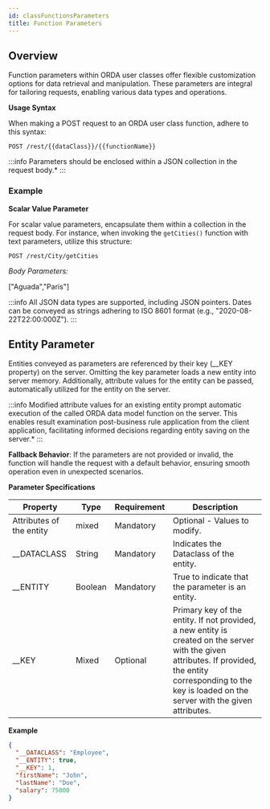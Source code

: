 ```yaml
---
id: classFunctionsParameters
title: Function Parameters
---
```



## Overview 

Function parameters within ORDA user classes offer flexible customization options for data retrieval and manipulation. These parameters are integral for tailoring requests, enabling various data types and operations.

**Usage Syntax**

When making a POST request to an ORDA user class function, adhere to this syntax:

```
POST /rest/{{dataClass}}/{{functionName}}
```

:::info
Parameters should be enclosed within a JSON collection in the request body.\*
:::

### Example

**Scalar Value Parameter**

For scalar value parameters, encapsulate them within a collection in the request body. For instance, when invoking the `getCities()` function with text parameters, utilize this structure:

```
POST /rest/City/getCities
```

_Body Parameters:_

["Aguada","Paris"]

:::info
All JSON data types are supported, including JSON pointers. Dates can be conveyed as strings adhering to ISO 8601 format (e.g., "2020-08-22T22:00:000Z").
:::

## Entity Parameter

Entities conveyed as parameters are referenced by their key (\_\_KEY property) on the server. Omitting the key parameter loads a new entity into server memory. Additionally, attribute values for the entity can be passed, automatically utilized for the entity on the server.

:::info
Modified attribute values for an existing entity prompt automatic execution of the called ORDA data model function on the server. This enables result examination post-business rule application from the client application, facilitating informed decisions regarding entity saving on the server.\*
:::

**Fallback Behavior**: If the parameters are not provided or invalid, the function will handle the request with a default behavior, ensuring smooth operation even in unexpected scenarios.

**Parameter Specifications**

| Property                 | Type    | Requirement | Description                                                                                                                                                                                                      |
| ------------------------ | ------- | ----------- | ---------------------------------------------------------------------------------------------------------------------------------------------------------------------------------------------------------------- |
| Attributes of the entity | mixed   | Mandatory   | Optional - Values to modify.                                                                                                                                                                                     |
| \_\_DATACLASS            | String  | Mandatory   | Indicates the Dataclass of the entity.                                                                                                                                                                           |
| \_\_ENTITY               | Boolean | Mandatory   | True to indicate that the parameter is an entity.                                                                                                                                                                |
| \_\_KEY                  | Mixed   | Optional    | Primary key of the entity. If not provided, a new entity is created on the server with the given attributes. If provided, the entity corresponding to the key is loaded on the server with the given attributes. |

**Example**

```json
{
  "__DATACLASS": "Employee",
  "__ENTITY": true,
  "__KEY": 1,
  "firstName": "John",
  "lastName": "Doe",
  "salary": 75000
}
```
